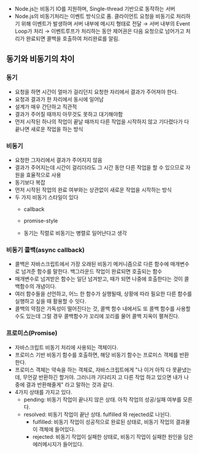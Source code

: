 - Node.js는 비동기 IO를 지원하며, Single-thread 기반으로 동작하는 서버
- Node.js의 비동기처리는 이벤트 방식으로 품. 클라이언트 요청을 비동기로 처리하기 위해 이벤트가 발생하며 서버 내부에 메시지 형태로 전달 → 서버 내부의 Event Loop가 처리 → 이벤트루프가 처리하는 동안 제어권은 다음 요청으로 넘어가고 처리가 완료되면 콜백을 호출하여 처리완료를 알림.

## 동기와 비동기의 차이
### 동기
- 요청을 하면 시간이 얼마가 걸리던지 요청한 자리에서 결과가 주어져야 한다.
- 요청과 결과가 한 자리에서 동시에 일어남
- 설계가 매우 간단하고 직관적
- 결과가 주어질 때까지 아무것도 못하고 대기해야함
- 먼저 시작된 하나의 작업이 끝날 때까지 다른 작업을 시작하지 않고 기다렸다가 다 끝나면 새로운 작업을 하는 방식

### 비동기
- 요청한 그자리에서 결과가 주어지지 않음
- 결과가 주어지는데 시간이 걸리더라도 그 시간 동안 다른 작업을 할 수 있으므로 자원을 효율적으로 사용
- 동기보다 복잡
- 먼저 시작된 작업의 완료 여부와는 상관없이 새로운 작업을 시작하는 방식
- 두 가지 비동기 스타일이 있다
  - callback
  - promise-style
 
  - 동기는 직렬로 비동기는 병렬로 일어난다고 생각

### 비동기 콜백(async callback)
- 콜백은 자바스크립트에서 가장 오래된 비동기 메커니즘으로 다른 함수에 매개변수로 넘겨준 함수를 말한다. 백그라운드 작업이 완료되면 호출되는 함수
- 매개변수로 넘겨받은 함수는 일단 넘겨받고, 때가 되면 나중에 호출한다는 것이 콜백함수의 개념이다.
- 여러 함수들을 선언하고, 어느 한 함수가 실행될때, 상황에 따라 필요한 다른 함수를 실행하고 싶을 때 활용할 수 잇다.
- 콜백의 약점은 가독성이 떨어진다는 것, 콜백 함수 내에서도 또 콜백 함수를 사용할 수도 있는데 그럴 경우 콜백함수가 꼬리에 꼬리를 물어 콜백 지옥이 펼쳐진다.

### 프로미스(Promise)
- 자바스크립트 비동기 처리에 사용되는 객체이다.
- 프로미스 기반 비동기 함수를 호출하면, 해당 비동기 함수는 프로미스 객체를 반환한다.
- 프로미스 객체는 약속을 하는 객체로, 자바스크립트에게 "나 이거 아직 다 못끝냈는데, 무언갈 반환하긴 할거야. 그러니까 기다리지 고 다른 작업 하고 있으면 내가 나중에 결과 반환해줄게" 라고 말하는 것과 같다.
- 4가지 상태를 가지고 있다.
  - pending: 비동기 작업이 끝나지 않은 상태. 아직 작업의 성공/실패 여부를 모른다.
  - resolved: 비동기 작업이 끝난 상태. fulfilled 와 rejected로 나뉜다.
    - fulfilled: 비동기 작업이 성공적으로 완료된 상태로, 비동기 작업의 결과물이 객체에 들어있다.
    - rejected: 비동기 작업이 실패한 상태로, 비동기 작업이 실패한 원인을 담은 에러메시지가 들어있다.

